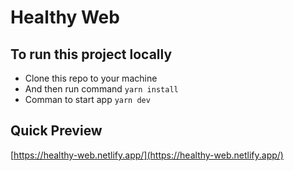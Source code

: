 # Healthy Web

## To run this project locally
- Clone this repo to your machine
- And then run command `yarn install`
- Comman to start app `yarn dev`

## Quick Preview
[https://healthy-web.netlify.app/](https://healthy-web.netlify.app/)
